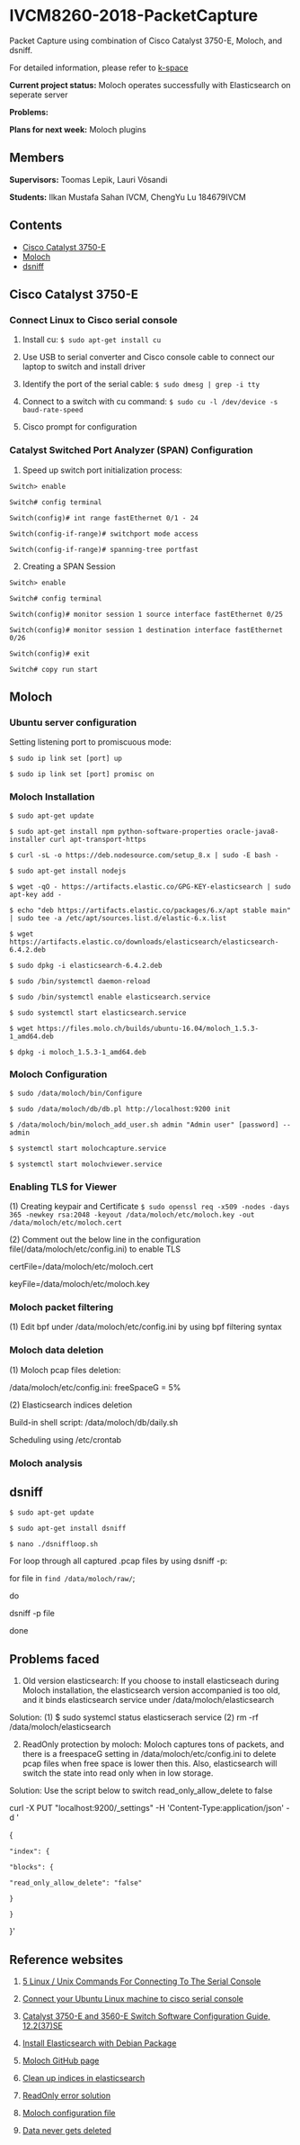 # IVCM8260-2018-PacketCapture
Packet Capture using combination of Cisco Catalyst 3750-E, Moloch, and dsniff. 

For detailed information, please refer to [k-space](https://wiki.k-space.ee/index.php?title=Packet_capture)

**Current project status:** Moloch operates successfully with Elasticsearch on seperate server

**Problems:**

**Plans for next week:** Moloch plugins

## Members ##
**Supervisors:** Toomas Lepik, Lauri Võsandi

**Students:** Ilkan Mustafa Sahan IVCM, ChengYu Lu 184679IVCM

## Contents ##
- [Cisco Catalyst 3750-E](#cisco-catalyst-3750-E)
- [Moloch](#moloch)
- [dsniff](#dsniff)

## Cisco Catalyst 3750-E ##
### Connect Linux to Cisco serial console
1. Install cu: `$ sudo apt-get install cu`

2. Use USB to serial converter and Cisco console cable to connect our laptop to switch and install driver

3. Identify the port of the serial cable: `$ sudo dmesg | grep -i tty`

4. Connect to a switch with cu command: `$ sudo cu -l /dev/device -s baud-rate-speed`

5. Cisco prompt for configuration

### Catalyst Switched Port Analyzer (SPAN) Configuration ###
1. Speed up switch port initialization process:

`Switch> enable`

`Switch# config terminal`

`Switch(config)# int range fastEthernet 0/1 - 24`

`Switch(config-if-range)# switchport mode access`

`Switch(config-if-range)# spanning-tree portfast`

2. Creating a SPAN Session

`Switch> enable`

`Switch# config terminal`

`Switch(config)# monitor session 1 source interface fastEthernet 0/25`

`Switch(config)# monitor session 1 destination interface fastEthernet 0/26`

`Switch(config)# exit`

`Switch# copy run start`

## Moloch ##
### Ubuntu server configuration ###
Setting listening port to promiscuous mode:

`$ sudo ip link set [port] up`

`$ sudo ip link set [port] promisc on`

### Moloch Installation ##
`$ sudo apt-get update`

`$ sudo apt-get install npm python-software-properties oracle-java8-installer curl apt-transport-https`

`$ curl -sL -o https://deb.nodesource.com/setup_8.x | sudo -E bash -`

`$ sudo apt-get install nodejs`

`$ wget -qO - https://artifacts.elastic.co/GPG-KEY-elasticsearch | sudo apt-key add -`

`$ echo "deb https://artifacts.elastic.co/packages/6.x/apt stable main" | sudo tee -a /etc/apt/sources.list.d/elastic-6.x.list`

`$ wget https://artifacts.elastic.co/downloads/elasticsearch/elasticsearch-6.4.2.deb`

`$ sudo dpkg -i elasticsearch-6.4.2.deb`

`$ sudo /bin/systemctl daemon-reload`

`$ sudo /bin/systemctl enable elasticsearch.service`

`$ sudo systemctl start elasticsearch.service`

`$ wget https://files.molo.ch/builds/ubuntu-16.04/moloch_1.5.3-1_amd64.deb`

`$ dpkg -i moloch_1.5.3-1_amd64.deb`

### Moloch Configuration ###
`$ sudo /data/moloch/bin/Configure`

`$ sudo /data/moloch/db/db.pl http://localhost:9200 init`

`$ /data/moloch/bin/moloch_add_user.sh admin "Admin user" [password] --admin`

`$ systemctl start molochcapture.service`

`$ systemctl start molochviewer.service`

### Enabling TLS for Viewer ###
(1) Creating keypair and Certificate
`$ sudo openssl req -x509 -nodes -days 365 -newkey rsa:2048 -keyout /data/moloch/etc/moloch.key -out /data/moloch/etc/moloch.cert`

(2) Comment out the below line in the configuration file(/data/moloch/etc/config.ini) to enable TLS

certFile=/data/moloch/etc/moloch.cert

keyFile=/data/moloch/etc/moloch.key

### Moloch packet filtering ###
(1) Edit bpf under /data/moloch/etc/config.ini by using bpf filtering syntax

### Moloch data deletion ###
(1) Moloch pcap files deletion:

/data/moloch/etc/config.ini: freeSpaceG = 5%

(2) Elasticsearch indices deletion

Build-in shell script: /data/moloch/db/daily.sh

Scheduling using /etc/crontab

### Moloch analysis ###

## dsniff ##
`$ sudo apt-get update`

`$ sudo apt-get install dsniff`

`$ nano ./dsniffloop.sh`

For loop through all captured .pcap files by using dsniff -p:

for file in `find /data/moloch/raw/`;

do

  dsniff -p file

done

## Problems faced ##
1. Old version elasticsearch: If you choose to install elasticseach during Moloch installation, the elasticsearch version accompanied is too old, and it binds elasticsearch service under /data/moloch/elasticsearch

Solution: (1) $ sudo systemcl status elasticserach service (2) rm -rf /data/moloch/elasticsearch

2. ReadOnly protection by moloch: Moloch captures tons of packets, and there is a freespaceG setting in /data/moloch/etc/config.ini to delete pcap files when free space is lower then this. Also, elasticsearch will switch the state into read only when in low storage.

Solution: Use the script below to switch read_only_allow_delete to false

curl -X PUT "localhost:9200/_settings" -H 'Content-Type:application/json' -d '

{

    "index": {
    
    "blocks": {
    
    "read_only_allow_delete": "false"
    
    }
    
    }

}'

## Reference websites ##
1. [5 Linux / Unix Commands For Connecting To The Serial Console](https://www.cyberciti.biz/hardware/5-linux-unix-commands-for-connecting-to-the-serial-console/)

2. [Connect your Ubuntu Linux machine to cisco serial console](https://linuxconfig.org/connect-your-ubuntu-linux-machine-to-cisco-serial-console)

3. [Catalyst 3750-E and 3560-E Switch Software Configuration Guide, 12.2(37)SE](https://www.cisco.com/c/en/us/td/docs/switches/lan/catalyst3750e_3560e/software/release/12-2_37_se/configuration/guide/3750escg/swspan.html)

4. [Install Elasticsearch with Debian Package](https://www.elastic.co/guide/en/elasticsearch/reference/current/deb.html#deb)

5. [Moloch GitHub page](https://github.com/aol/moloch)

6. [Clean up indices in elasticsearch](https://discuss.elastic.co/t/how-to-clean-up-storage-space-in-elasticsearch-cluster/43044/4)

7. [ReadOnly error solution](https://discuss.elastic.co/t/forbidden-12-index-read-only-allow-delete-api/110282/5)

8. [Moloch configuration file](https://github.com/aol/moloch/wiki/Settings)

9. [Data never gets deleted](https://github.com/aol/moloch/wiki/FAQ#data-never-gets-deleted)
